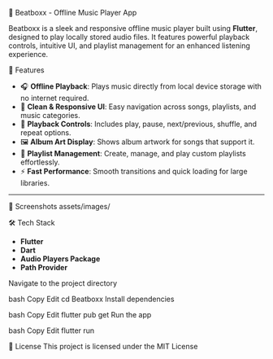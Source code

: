 🎵 Beatboxx - Offline Music Player App

Beatboxx is a sleek and responsive offline music player built using **Flutter**, designed to play locally stored audio files. It features powerful playback controls, intuitive UI, and playlist management for an enhanced listening experience.


🚀 Features

- 🎧 **Offline Playback**: Plays music directly from local device storage with no internet required.
- 🧭 **Clean & Responsive UI**: Easy navigation across songs, playlists, and music categories.
- 🔁 **Playback Controls**: Includes play, pause, next/previous, shuffle, and repeat options.
- 🖼️ **Album Art Display**: Shows album artwork for songs that support it.
- 📂 **Playlist Management**: Create, manage, and play custom playlists effortlessly.
- ⚡ **Fast Performance**: Smooth transitions and quick loading for large libraries.

---

📸 Screenshots
assets/images/

🛠️ Tech Stack

- **Flutter**
- **Dart**
- **Audio Players Package**
- **Path Provider**

Navigate to the project directory

bash
Copy
Edit
cd Beatboxx
Install dependencies

bash
Copy
Edit
flutter pub get
Run the app

bash
Copy
Edit
flutter run

📃 License
This project is licensed under the MIT License
